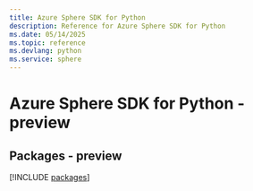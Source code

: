 ```yaml
---
title: Azure Sphere SDK for Python
description: Reference for Azure Sphere SDK for Python
ms.date: 05/14/2025
ms.topic: reference
ms.devlang: python
ms.service: sphere
---
```

# Azure Sphere SDK for Python - preview
## Packages - preview
[!INCLUDE [packages](sphere-index.md)]